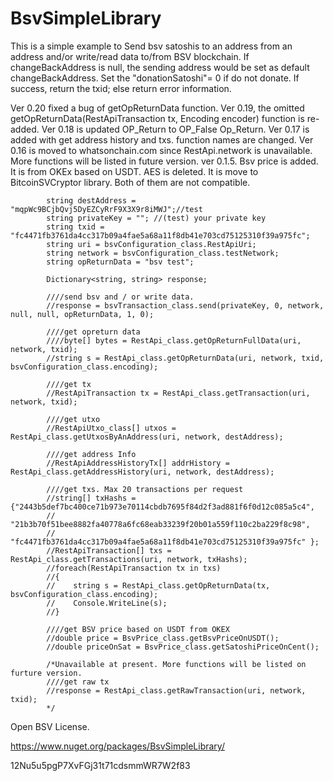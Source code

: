 # BsvSimpleLibrary
This is a simple example to Send bsv satoshis to an address from an address and/or write/read data to/from BSV blockchain. 
If changeBackAddress is null, the sending address would be set as default changeBackAddress. 
Set the "donationSatoshi"= 0 if do not donate. 
If success, return the txid; else return error information. 

Ver 0.20 fixed a bug of getOpReturnData function.
Ver 0.19, the omitted getOpReturnData(RestApiTransaction tx, Encoding encoder) function is re-added.
Ver 0.18 is updated OP_Return to OP_False Op_Return.
Ver 0.17 is added with get address history and txs. function names are changed.
Ver 0.16 is moved to whatsonchain.com since RestApi.network is unavailable. More functions will be listed in future version.
ver 0.1.5. Bsv price is added. It is from OKEx based on USDT.
AES is deleted. It is move to BitcoinSVCryptor library. Both of them are not compatible.


            string destAddress = "mqpWc9BCjbQvj5DyEZCyRrF9X3X9r8iMWJ";//test
            string privateKey = ""; //(test) your private key
            string txid = "fc4471fb3761da4cc317b09a4fae5a68a11f8db41e703cd75125310f39a975fc";
            string uri = bsvConfiguration_class.RestApiUri;
            string network = bsvConfiguration_class.testNetwork;
            string opReturnData = "bsv test";

            Dictionary<string, string> response;

            ////send bsv and / or write data.
            //response = bsvTransaction_class.send(privateKey, 0, network, null, null, opReturnData, 1, 0);

            ////get opreturn data
            ////byte[] bytes = RestApi_class.getOpReturnFullData(uri, network, txid);
            //string s = RestApi_class.getOpReturnData(uri, network, txid, bsvConfiguration_class.encoding);

            ////get tx
            //RestApiTransaction tx = RestApi_class.getTransaction(uri, network, txid);

            ////get utxo
            //RestApiUtxo_class[] utxos = RestApi_class.getUtxosByAnAddress(uri, network, destAddress);

            ////get address Info
            //RestApiAddressHistoryTx[] addrHistory = RestApi_class.getAddressHistory(uri, network, destAddress);

            ////get txs. Max 20 transactions per request
            //string[] txHashs ={"2443b5def7bc400ce71b973e70114cbdb7695f84d2f3ad881f6f0d12c085a5c4",
            //    "21b3b70f51bee8882fa40778a6fc68eab33239f20b01a559f110c2ba229f8c98",
            //    "fc4471fb3761da4cc317b09a4fae5a68a11f8db41e703cd75125310f39a975fc" };
            //RestApiTransaction[] txs = RestApi_class.getTransactions(uri, network, txHashs);
            //foreach(RestApiTransaction tx in txs)
            //{
            //    string s = RestApi_class.getOpReturnData(tx, bsvConfiguration_class.encoding);
            //    Console.WriteLine(s);
            //}

            ////get BSV price based on USDT from OKEX
            //double price = BsvPrice_class.getBsvPriceOnUSDT();
            //double priceOnSat = BsvPrice_class.getSatoshiPriceOnCent();

            /*Unavailable at present. More functions will be listed on furture version.
            ////get raw tx
            //response = RestApi_class.getRawTransaction(uri, network, txid);
            */

Open BSV License.

https://www.nuget.org/packages/BsvSimpleLibrary/

12Nu5u5pgP7XvFGj31t71cdsmmWR7W2f83
